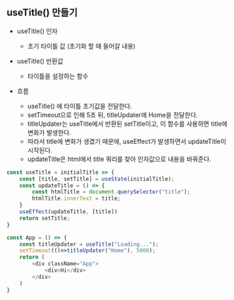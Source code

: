 ## useTitle() 만들기

- useTitle() 인자

    - 초기 타이틀 값 (초기화 할 때 들어갈 내용)

- useTitle() 반환값

    - 타이틀을 설정하는 함수

- 흐름
    - useTitle() 에 타이틀 초기값을 전달한다.
    - setTimeout으로 인해 5초 뒤, titleUpdater에 Home을 전달한다.
    - titleUpdater는 useTitle에서 반환된 setTitle이고, 이 함수를 사용하면 title에 변화가 발생한다.
    - 따라서 title에 변화가 생겼기 때문에, useEffect가 발생하면서 updateTitle이 시작된다.
    - updateTitle은 html에서 title 쿼리를 찾아 인자값으로 내용을 바꿔준다. 

```javascript
const useTitle = initialTitle => {
    const [title, setTitle] = useState(initialTitle);
    const updateTitle = () => {
        const htmlTitle = document.querySelector("title");
        htmlTitle.innerText = title;
    }
    useEffect(updateTitle, [title])
    return setTitle;
}

const App = () => {
    const titleUpdater = useTitle("Loading...");
    setTimeout(()=>titleUpdater("Home"), 5000);
    return (
        <div className="App">
            <div>Hi</div>
        </div>
    )
}

```